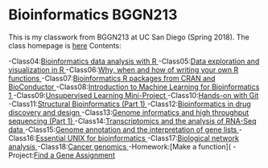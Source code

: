 # Bioinformatics BGGN213


This is my classwork from BGGN213 at UC San Diego (Spring 2018). 
The class homepage is [here](https://avaladezucsd.github.io/bggn213/)
Contents:

-Class04:[Bioinformatics data analysis with R ](url)
-Class05:[Data exploration and visualization in R ](url)
-Class06:[Why, when and how of writing your own R functions ](url)
-Class07:[Bioinformatics R packages from CRAN and BioConductor ](https://github.com/avaladezucsd/bggn213/blob/master/BGGN21320180425/Class_7.md)
-Class08:[Introduction to Machine Learning for Bioinformatics 1 ](https://github.com/avaladezucsd/bggn213/blob/master/BGGN21320180427/BGGN21320180427inclass.md)
-Class09:[Unsupervised Learning Mini-Project ](https://github.com/avaladezucsd/bggn213/blob/master/BGGN21320180502/Lecture%209%20Unsupervised.Rmd)
-Class10:[Hands-on with Git ](url)
-Class11:[Structural Bioinformatics (Part 1) ](https://github.com/avaladezucsd/bggn213/blob/master/BGGN21320180509/Class11.md)
-Class12:[Bioinformatics in drug discovery and design ](url)
-Class13:[Genome informatics and high throughput sequencing (Part 1) ](https://github.com/avaladezucsd/bggn213/blob/master/BGGN21320180516/BGGN21320180516.md)
-Class14:[Transcriptomics and the analysis of RNA-Seq data ](https://github.com/avaladezucsd/bggn213/blob/master/BGGN21320180518/Lecture14.md)
-Class15:[Genome annotation and the interpretation of gene lists ](https://github.com/avaladezucsd/bggn213/blob/master/BGGN21320180523/Lecture15.md)
-Class16:[Essential UNIX for bioinformatics ](url)
-Class17:[Biological network analysis ](https://github.com/avaladezucsd/bggn213/blob/master/BGGN21320180530/Lecture17.md)
-Class18:[Cancer genomics ](https://github.com/avaladezucsd/bggn213/blob/master/BGGN21320180601/Lecture18.md)
-Homework:[Make a function](
-Project:[Find a Gene Assignment](https://github.com/avaladezucsd/bggn213/blob/master/BGGN21320180605/GeneAssignment.md)

